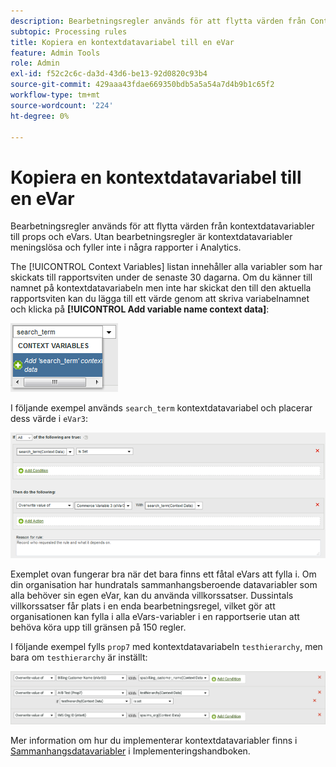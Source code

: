 ```yaml
---
description: Bearbetningsregler används för att flytta värden från Context Data-variabler till props och eVars.
subtopic: Processing rules
title: Kopiera en kontextdatavariabel till en eVar
feature: Admin Tools
role: Admin
exl-id: f52c2c6c-da3d-43d6-be13-92d0820c93b4
source-git-commit: 429aaa43fdae669350bdb5a5a54a7d4b9b1c65f2
workflow-type: tm+mt
source-wordcount: '224'
ht-degree: 0%

---
```


# Kopiera en kontextdatavariabel till en eVar

Bearbetningsregler används för att flytta värden från kontextdatavariabler till props och eVars. Utan bearbetningsregler är kontextdatavariabler meningslösa och fyller inte i några rapporter i Analytics.

The [!UICONTROL Context Variables] listan innehåller alla variabler som har skickats till rapportsviten under de senaste 30 dagarna. Om du känner till namnet på kontextdatavariabeln men inte har skickat den till den aktuella rapportsviten kan du lägga till ett värde genom att skriva variabelnamnet och klicka på **[!UICONTROL Add variable name context data]**:

![Lägg till](assets/add-context-variable.png)

I följande exempel används `search_term` kontextdatavariabel och placerar dess värde i `eVar3`:

![Ange](assets/set-context-data.png)

Exemplet ovan fungerar bra när det bara finns ett fåtal eVars att fylla i. Om din organisation har hundratals sammanhangsberoende datavariabler som alla behöver sin egen eVar, kan du använda villkorssatser. Dussintals villkorssatser får plats i en enda bearbetningsregel, vilket gör att organisationen kan fylla i alla eVars-variabler i en rapportserie utan att behöva köra upp till gränsen på 150 regler.

I följande exempel fylls `prop7` med kontextdatavariabeln `testhierarchy`, men bara om `testhierarchy` är inställt:

![Villkorlig](assets/add-conditional.png)

Mer information om hur du implementerar kontextdatavariabler finns i [Sammanhangsdatavariabler](/help/implement/vars/page-vars/contextdata.md) i Implementeringshandboken.
